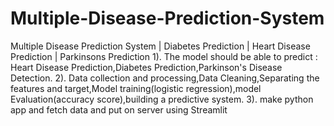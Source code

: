 # Multiple-Disease-Prediction-System
Multiple Disease Prediction System |  Diabetes Prediction | Heart Disease Prediction | Parkinsons Prediction
  1). The model should be able to predict : Heart Disease Prediction,Diabetes Prediction,Parkinson's Disease Detection.
  2). Data collection and processing,Data Cleaning,Separating the features and target,Model training(logistic regression),model Evaluation(accuracy score),building a predictive system.
  3). make python app and fetch data and put on server using Streamlit
